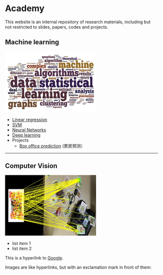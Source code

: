 Academy
=======


This website is an internal repository of research materials, including but not restricted to slides, papers, codes and projects.

Machine learning
-----------------
![](images/ml-300x200.jpg)

* [Linear regression](ml/regression.md)
* [SVM](ml/svm.md)
* [Neural Networks](ml/nnet.md)
* [Deep learning](ml/deeplearning.md)
* Projects
    * [Box office prediction](project/boxoffice.md) (票房预测）


----------


Computer Vision
----------
  ![](images/cv-300x200.jpg)
  
  * list item 1
  * list item 2

This is a hyperlink to [Google](http://google.com).

  Images are like hyperlinks, but with an exclamation mark in front of them:

